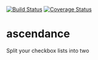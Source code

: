 [![Build Status](https://travis-ci.org/DamianMullins/ascendance.svg?branch=master)](https://travis-ci.org/DamianMullins/ascendance) [![Coverage Status](https://coveralls.io/repos/github/DamianMullins/ascendance/badge.svg?branch=master)](https://coveralls.io/github/DamianMullins/ascendance?branch=master)

# ascendance

Split your checkbox lists into two
